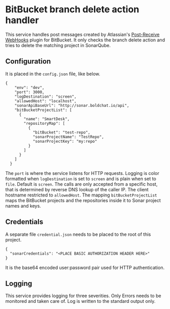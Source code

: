 # BitBucket branch delete action handler
This service handles post messages created by Atlassian's [Post-Receive WebHooks](https://confluence.atlassian.com/bitbucketserver/post-service-webhook-for-bitbucket-server-776640367.html) plugin for BitBucket.
It only checks the branch delete action and tries to delete the matching project in SonarQube.

## Configuration
It is placed in the `config.json` file, like below.
```
{
    "env": "dev",
    "port": 3000,
    "logDestination": "screen",
    "allowedHost": "localhost",
    "sonarApiBaseUrl": "http://sonar.boldchat.io/api",
    "bitBucketProjectList": [
      {
        "name": "SmartDesk",
        "repositoryMap": [
          {
            "bitBucket": "test-repo",
            "sonarProjectName": "TestRepo",
            "sonarProjectKey": "my:repo"
          }
        ]
      }
    ]
  }
```

The `port` is where the service listens for HTTP requests.
Logging is color formatted when `logDestination` is set to `screen` and is plain when set to `file`. Default is `screen`.
The calls are only accepted from a specific host, that is determined by reverse DNS lookup of the caller IP. The client hostname restricted to `allowedHost`.
The mapping `bitBucketProjectList` maps the BitBucket projects and the repositories inside it to Sonar project names and keys.

## Credentials
A separate file `credential.json` needs to be placed to the root of this project.
```
{
  "sonarCredentials": "<PLACE BASIC AUTHORIZATION HEADER HERE>"
}
```
It is the base64 encoded user:password pair used for HTTP authentication.

## Logging
This service provides logging for three severities. Only Errors needs to be monitored and taken care of.
Log is written to the standard output only.
